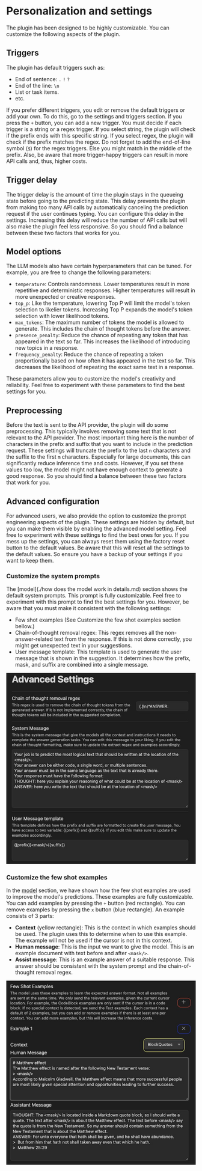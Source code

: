 # Personalization and settings
The plugin has been designed to be highly customizable. 
You can customize the following aspects of the plugin.

## Triggers
The plugin has default triggers such as:
- End of sentence: `.` `!` `?`
- End of the line: `\n`
- List or task items.
- etc.

If you prefer different triggers, you edit or remove the default triggers or add your own.
To do this, go to the settings and triggers section.
If you press the `+` button, you can add a new trigger.
You must decide if each trigger is a string or a regex trigger.
If you select string, the plugin will check if the prefix ends with this specific string.
If you select regex, the plugin will check if the prefix matches the regex.
Do not forget to add the end-of-line symbol (`$`) for the regex triggers. Else you might match in the middle of the prefix.
Also, be aware that more trigger-happy triggers can result in more API calls and, thus, higher costs.

## Trigger delay
The trigger delay is the amount of time the plugin stays in the queueing state before going to the predicting state.
This delay prevents the plugin from making too many API calls by automatically canceling the prediction request if the user continues typing.
You can configure this delay in the settings.
Increasing this delay will reduce the number of API calls but will also make the plugin feel less responsive.
So you should find a balance between these two factors that works for you.

## Model options
The LLM models also have certain hyperparameters that can be tuned.
For example, you are free to change the following parameters:
- `temperature`: Controls randomness. Lower temperatures result in more repetitive and deterministic responses. Higher temperatures will result in more unexpected or creative responses.
- `top_p`: Like the temperature, lowering Top P will limit the model's token selection to likelier tokens. Increasing Top P expands the model's token selection with lower likelihood tokens.
- `max_tokens`: The maximum number of tokens the model is allowed to generate. This includes the chain of thought tokens before the answer.
- `presence_penalty`: Reduce the chance of repeating any token that has appeared in the text so far. This increases the likelihood of introducing new topics in a response.
- `frequency_penalty`: Reduce the chance of repeating a token proportionally based on how often it has appeared in the text so far. This decreases the likelihood of repeating the exact same text in a response.

These parameters allow you to customize the model's creativity and reliability.
Feel free to experiment with these parameters to find the best settings for you.

## Preprocessing
Before the text is sent to the API provider, the plugin will do some preprocessing.
This typically involves removing some text that is not relevant to the API provider.
The most important thing here is the number of characters in the prefix and suffix that you want to include in the prediction request.
These settings will truncate the prefix to the last `n` characters and the suffix to the first `m` characters.
Especially for large documents, this can significantly reduce inference time and costs.
However, if you set these values too low, the model might not have enough context to generate a good response.
So you should find a balance between these two factors that work for you.

## Advanced configuration
For advanced users, we also provide the option to customize the prompt engineering aspects of the plugin.
These settings are hidden by default, but you can make them visible by enabling the advanced model setting.
Feel free to experiment with these settings to find the best ones for you.
If you mess up the settings, you can always reset them using the factory reset button to the default values.
Be aware that this will reset all the settings to the default values.
So ensure you have a backup of your settings if you want to keep them.

### Customize the system prompts
The [model](./how does the model work in details.md) section shows the default system prompts.
This prompt is fully customizable.
Feel free to experiment with this prompt to find the best settings for you.
However, be aware that you must make it consistent with the following settings:
- Few shot examples (See Customize the few shot examples section bellow.)
- Chain-of-thought removal regex: This regex removes all the non-answer-related text from the response. If this is not done correctly, you might get unexpected text in your suggestions.
- User message template: This template is used to generate the user message that is shown in the suggestion. It determines how the prefix, mask, and suffix are combined into a single message.

![system_prompt](../assets/system_message_settings.jpg)

### Customize the few shot examples
In the [model](#model) section, we have shown how the few shot examples are used to improve the model's predictions.
These examples are fully customizable.
You can add examples by pressing the `+` button (red rectangle).
You can remove examples by pressing the `x` button (blue rectangle).
An example consists of 3 parts:
- **Context** (yellow rectangle): This is the context in which examples should be used. The plugin uses this to determine when to use this example. The example will not be used if the cursor is not in this context.
- **Human message**: This is the input we want to give the model. This is an example document with text before and after `<mask/>`.
- **Assist message**: This is an example answer of a suitable response. This answer should be consistent with the system prompt and the chain-of-thought removal regex.

![few_shot_examples](../assets/few_shot_example_settings.jpg)
